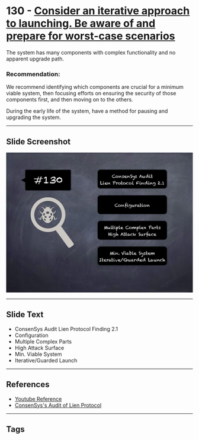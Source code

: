 
# 130 - [Consider an iterative approach to launching. Be aware of and prepare for worst-case scenarios](./Consider%20an%20iterative%20approach%20to%20launching.%20Be%20aware%20of%20and%20prepare%20for%20worst-case%20scenarios.md)

The system has many components with complex functionality and no apparent upgrade path.

### Recommendation:
We recommend identifying which components are crucial for a minimum viable system, then focusing efforts on ensuring the security of those components first, and then moving on to the others. 

During the early life of the system, have a method for pausing and upgrading the system.
___
## Slide Screenshot
![130.png](../../images/8.%20Audit%20Findings%20201/130.png)
___
## Slide Text
- ConsenSys Audit Lien Protocol Finding 2.1
- Configuration
- Multiple Complex Parts
- High Attack Surface
- Min. Viable System
- Iterative/Guarded Launch
___
## References
- [Youtube Reference](https://youtu.be/yphqu2N35X4?t=534)
- [ConsenSys's Audit of Lien Protocol](https://consensys.net/diligence/audits/2020/05/lien-protocol/#consider-an-iterative-approach-to-launching)
___
## Tags
